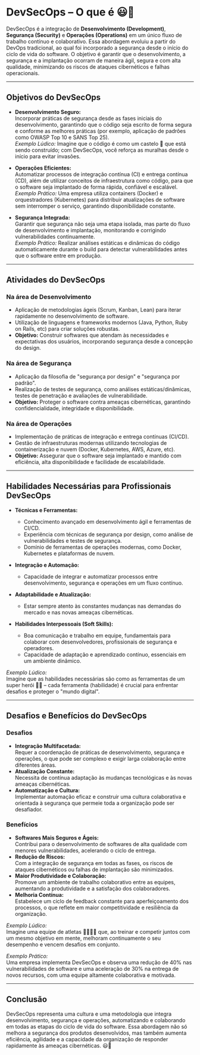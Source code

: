 # DevSecOps – O que é 😃🔐

DevSecOps é a integração de **Desenvolvimento (Development)**, **Segurança (Security)** e **Operações (Operations)** em um único fluxo de trabalho contínuo e colaborativo. Essa abordagem evoluiu a partir do DevOps tradicional, ao qual foi incorporado a segurança desde o início do ciclo de vida do software. O objetivo é garantir que o desenvolvimento, a segurança e a implantação ocorram de maneira ágil, segura e com alta qualidade, minimizando os riscos de ataques cibernéticos e falhas operacionais.

---

## Objetivos do DevSecOps

- **Desenvolvimento Seguro:**  
  Incorporar práticas de segurança desde as fases iniciais do desenvolvimento, garantindo que o código seja escrito de forma segura e conforme as melhores práticas (por exemplo, aplicação de padrões como OWASP Top 10 e SANS Top 25).  
  *Exemplo Lúdico:* Imagine que o código é como um castelo 🏰 que está sendo construído; com DevSecOps, você reforça as muralhas desde o início para evitar invasões.

- **Operações Eficientes:**  
  Automatizar processos de integração contínua (CI) e entrega contínua (CD), além de utilizar conceitos de infraestrutura como código, para que o software seja implantado de forma rápida, confiável e escalável.  
  *Exemplo Prático:* Uma empresa utiliza containers (Docker) e orquestradores (Kubernetes) para distribuir atualizações de software sem interromper o serviço, garantindo disponibilidade constante.

- **Segurança Integrada:**  
  Garantir que segurança não seja uma etapa isolada, mas parte do fluxo de desenvolvimento e implantação, monitorando e corrigindo vulnerabilidades continuamente.  
  *Exemplo Prático:* Realizar análises estáticas e dinâmicas do código automaticamente durante o build para detectar vulnerabilidades antes que o software entre em produção.

---

## Atividades do DevSecOps

### Na área de Desenvolvimento  
- Aplicação de metodologias ágeis (Scrum, Kanban, Lean) para iterar rapidamente no desenvolvimento de software.
- Utilização de linguagens e frameworks modernos (Java, Python, Ruby on Rails, etc) para criar soluções robustas.
- **Objetivo:** Construir softwares que atendam às necessidades e expectativas dos usuários, incorporando segurança desde a concepção do design.

### Na área de Segurança  
- Aplicação da filosofia de "segurança por design" e "segurança por padrão".
- Realização de testes de segurança, como análises estáticas/dinâmicas, testes de penetração e avaliações de vulnerabilidade.
- **Objetivo:** Proteger o software contra ameaças cibernéticas, garantindo confidencialidade, integridade e disponibilidade.

### Na área de Operações  
- Implementação de práticas de integração e entrega contínuas (CI/CD).
- Gestão de infraestruturas modernas utilizando tecnologias de containerização e nuvem (Docker, Kubernetes, AWS, Azure, etc).
- **Objetivo:** Assegurar que o software seja implantado e mantido com eficiência, alta disponibilidade e facilidade de escalabilidade.

---

## Habilidades Necessárias para Profissionais DevSecOps

- **Técnicas e Ferramentas:**  
  - Conhecimento avançado em desenvolvimento ágil e ferramentas de CI/CD.
  - Experiência com técnicas de segurança por design, como análise de vulnerabilidades e testes de segurança.
  - Domínio de ferramentas de operações modernas, como Docker, Kubernetes e plataformas de nuvem.
  
- **Integração e Automação:**  
  - Capacidade de integrar e automatizar processos entre desenvolvimento, segurança e operações em um fluxo contínuo.
  
- **Adaptabilidade e Atualização:**  
  - Estar sempre atento às constantes mudanças nas demandas do mercado e nas novas ameaças cibernéticas.
  
- **Habilidades Interpessoais (Soft Skills):**  
  - Boa comunicação e trabalho em equipe, fundamentais para colaborar com desenvolvedores, profissionais de segurança e operadores.
  - Capacidade de adaptação e aprendizado contínuo, essenciais em um ambiente dinâmico.

*Exemplo Lúdico:*  
Imagine que as habilidades necessárias são como as ferramentas de um super herói 🦸‍♀️ – cada ferramenta (habilidade) é crucial para enfrentar desafios e proteger o "mundo digital".

---

## Desafios e Benefícios do DevSecOps

### Desafios
- **Integração Multifacetada:**  
  Requer a coordenação de práticas de desenvolvimento, segurança e operações, o que pode ser complexo e exigir larga colaboração entre diferentes áreas.
- **Atualização Constante:**  
  Necessita de contínua adaptação às mudanças tecnológicas e às novas ameaças cibernéticas.
- **Automatização e Cultura:**  
  Implementar automação eficaz e construir uma cultura colaborativa e orientada à segurança que permeie toda a organização pode ser desafiador.

### Benefícios
- **Softwares Mais Seguros e Ágeis:**  
  Contribui para o desenvolvimento de softwares de alta qualidade com menores vulnerabilidades, acelerando o ciclo de entrega.
- **Redução de Riscos:**  
  Com a integração de segurança em todas as fases, os riscos de ataques cibernéticos ou falhas de implantação são minimizados.
- **Maior Produtividade e Colaboração:**  
  Promove um ambiente de trabalho colaborativo entre as equipes, aumentando a produtividade e a satisfação dos colaboradores.
- **Melhoria Contínua:**  
  Estabelece um ciclo de feedback constante para aperfeiçoamento dos processos, o que reflete em maior competitividade e resiliência da organização.

*Exemplo Lúdico:*  
Imagine uma equipe de atletas 🏃‍♂️🏃‍♀️ que, ao treinar e competir juntos com um mesmo objetivo em mente, melhoram continuamente o seu desempenho e vencem desafios em conjunto.

*Exemplo Prático:*  
Uma empresa implementa DevSecOps e observa uma redução de 40% nas vulnerabilidades de software e uma aceleração de 30% na entrega de novos recursos, com uma equipe altamente colaborativa e motivada.

---

## Conclusão

DevSecOps representa uma cultura e uma metodologia que integra desenvolvimento, segurança e operações, automatizando e colaborando em todas as etapas do ciclo de vida do software. Essa abordagem não só melhora a segurança dos produtos desenvolvidos, mas também aumenta eficiência, agilidade e a capacidade da organização de responder rapidamente às ameaças cibernéticas. 😃🔐